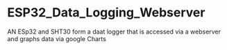 # ESP32_Data_Logging_Webserver
AN ESp32 and SHT30 form a daat logger that is accessed via a webserver and graphs data via google Charts
